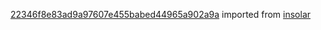 [22346f8e83ad9a97607e455babed44965a902a9a](https://github.com/insolar/insolar/commit/22346f8e83ad9a97607e455babed44965a902a9a) imported from [insolar](https://github.com/insolar/insolar)
